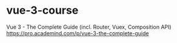 # vue-3-course
Vue 3 - The Complete Guide (incl. Router, Vuex, Composition API)
https://pro.academind.com/p/vue-3-the-complete-guide
